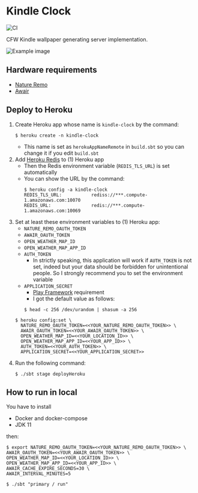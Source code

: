Kindle Clock
=====================================

![CI](https://github.com/y-yu/kindle-clock/workflows/CI/badge.svg)

CFW Kindle wallpaper generating server implementation.

![Example image](https://y-yu.github.io/kindle-clock/example.png)

## Hardware requirements

- [Nature Remo](https://en.nature.global/products/)
- [Awair](https://www.getawair.com/home/element)

## Deploy to Heroku

1. Create Heroku app whose name is `kindle-clock` by the command:
    ```console
    $ heroku create -n kindle-clock
    ```
    - This name is set as `herokuAppNameRemote` in `build.sbt` so you can change it if you edit `build.sbt`
2. Add [Heroku Redis](https://elements.heroku.com/addons/heroku-redis) to (1) Heroku app
    - Then the Redis environment variable (`REDIS_TLS_URL`) is set automatically
    - You can show the URL by the command:
      ```console
      $ heroku config -a kindle-clock
      REDIS_TLS_URL:           rediss://***.compute-1.amazonaws.com:10070
      REDIS_URL:               redis://***.compute-1.amazonaws.com:10069
      ```
3. Set at least these environment variables to (1) Heroku app:
    - `NATURE_REMO_OAUTH_TOKEN`
    - `AWAIR_OAUTH_TOKEN`
    - `OPEN_WEATHER_MAP_ID`
    - `OPEN_WEATHER_MAP_APP_ID`
    - `AUTH_TOKEN`
        - In strictly speaking, this application will work if `AUTH_TOKEN` is not set, indeed but your data should be forbidden for unintentional people. So I strongly recommend you to set the environment variable
    - `APPLICATION_SECRET`
        - [Play Framework](https://www.playframework.com/) requirement
        - I got the default value as follows: 
        ```console
        $ head -c 256 /dev/urandom | shasum -a 256
        ```
   ```console
   $ heroku config:set \
     NATURE_REMO_OAUTH_TOKEN=<<YOUR_NATURE_REMO_OAUTH_TOKEN>> \
     AWAIR_OAUTH_TOKEN=<<YOUR_AWAIR_OAUTH_TOKEN>> \
     OPEN_WEATHER_MAP_ID=<<YOUR_LOCATION_ID>> \
     OPEN_WEATHER_MAP_APP_ID=<<YOUR_APP_ID>> \
     AUTH_TOKEN=<<YOUR_AUTH_TOKEN>> \
     APPLICATION_SECRET=<<YOUR_APPLICATION_SECRET>>
   ```
4. Run the following command:
   ```console
   $ ./sbt stage deployHeroku
   ```

## How to run in local

You have to install

- Docker and docker-compose
- JDK 11

then:

```console
$ export NATURE_REMO_OAUTH_TOKEN=<<YOUR_NATURE_REMO_OAUTH_TOKEN>> \
AWAIR_OAUTH_TOKEN=<<YOUR_AWAIR_OAUTH_TOKEN>> \
OPEN_WEATHER_MAP_ID=<<YOUR_LOCATION_ID>> \
OPEN_WEATHER_MAP_APP_ID=<<YOUR_APP_ID>> \
AWAIR_CACHE_EXPIRE_SECONDS=30 \
AWAIR_INTERVAL_MINUTES=5

$ ./sbt "primary / run"
```